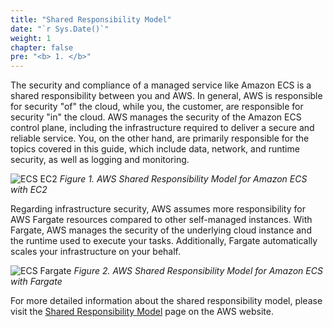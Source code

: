 ```yaml
---
title: "Shared Responsibility Model"
date: "`r Sys.Date()`"
weight: 1
chapter: false
pre: "<b> 1. </b>"
---
```


The security and compliance of a managed service like Amazon ECS is a shared responsibility between you and AWS. In general, AWS is responsible for security "of" the cloud, while you, the customer, are responsible for security "in" the cloud. AWS manages the security of the Amazon ECS control plane, including the infrastructure required to deliver a secure and reliable service. You, on the other hand, are primarily responsible for the topics covered in this guide, which include data, network, and runtime security, as well as logging and monitoring.

![ECS EC2](/images/1-shared-responsibility-model/image.png)
*Figure 1. AWS Shared Responsibility Model for Amazon ECS with EC2*

Regarding infrastructure security, AWS assumes more responsibility for AWS Fargate resources compared to other self-managed instances. With Fargate, AWS manages the security of the underlying cloud instance and the runtime used to execute your tasks. Additionally, Fargate automatically scales your infrastructure on your behalf.

![ECS Fargate](/images/1-shared-responsibility-model/image-1.png)
*Figure 2. AWS Shared Responsibility Model for Amazon ECS with Fargate*

For more detailed information about the shared responsibility model, please visit the [Shared Responsibility Model](https://aws.amazon.com/compliance/shared-responsibility-model) page on the AWS website.